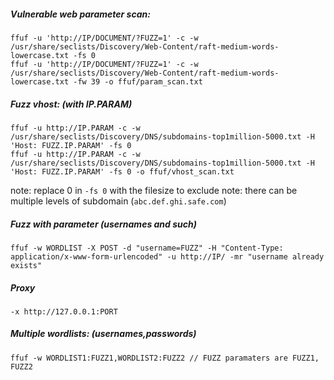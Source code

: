 ##### Vulnerable web parameter scan:
```
ffuf -u 'http://IP/DOCUMENT/?FUZZ=1' -c -w /usr/share/seclists/Discovery/Web-Content/raft-medium-words-lowercase.txt -fs 0
ffuf -u 'http://IP/DOCUMENT/?FUZZ=1' -c -w /usr/share/seclists/Discovery/Web-Content/raft-medium-words-lowercase.txt -fw 39 -o ffuf/param_scan.txt
```

##### Fuzz vhost: (with IP.PARAM)
```
ffuf -u http://IP.PARAM -c -w /usr/share/seclists/Discovery/DNS/subdomains-top1million-5000.txt -H 'Host: FUZZ.IP.PARAM' -fs 0	 
ffuf -u http://IP.PARAM -c -w /usr/share/seclists/Discovery/DNS/subdomains-top1million-5000.txt -H 'Host: FUZZ.IP.PARAM' -fs 0 -o ffuf/vhost_scan.txt
```
note: replace 0 in `-fs 0`  with the filesize to exclude
note: there can be multiple levels of subdomain (`abc.def.ghi.safe.com`)

##### Fuzz with parameter (usernames and such)
```ffuf -w WORDLIST -X POST -d "username=FUZZ" -H "Content-Type: application/x-www-form-urlencoded" -u http://IP/ -mr "username already exists"```
##### Proxy
```-x http://127.0.0.1:PORT```

##### Multiple wordlists: (usernames,passwords)
```
ffuf -w WORDLIST1:FUZZ1,WORDLIST2:FUZZ2 // FUZZ paramaters are FUZZ1, FUZZ2
```
